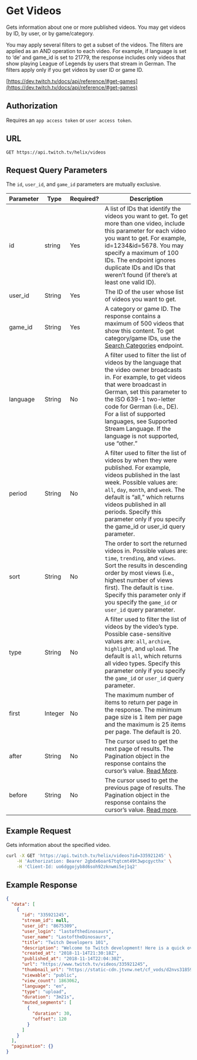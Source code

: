 # Get Videos

Gets information about one or more published videos. You may get videos by ID, by user, or by game/category.

You may apply several filters to get a subset of the videos. The filters are applied as an AND operation to each video. For example, if language is set to ‘de’ and game_id is set to 21779, the response includes only videos that show playing League of Legends by users that stream in German. The filters apply only if you get videos by user ID or game ID.

[https://dev.twitch.tv/docs/api/reference/#get-games](https://dev.twitch.tv/docs/api/reference/#get-games)

## Authorization

Requires an `app access token` or `user access token`.

## URL

`GET https://api.twitch.tv/helix/videos`

## Request Query Parameters

The `id`, `user_id`, and `game_id` parameters are mutually exclusive.

| Parameter | Type     | Required? | Description                                                                                                                                                                                                                                                                                                                                          |
|-----------|----------|-----------|------------------------------------------------------------------------------------------------------------------------------------------------------------------------------------------------------------------------------------------------------------------------------------------------------------------------------------------------------|
| id        | string   | Yes       | A list of IDs that identify the videos you want to get. To get more than one video, include this parameter for each video you want to get. For example, id=1234&id=5678. You may specify a maximum of 100 IDs. The endpoint ignores duplicate IDs and IDs that weren’t found (if there’s at least one valid ID).                                     |
| user_id   | String   | Yes       | The ID of the user whose list of videos you want to get.                                                                                                                                                                                                                                                                                             |
| game_id   | String   | Yes       | A category or game ID. The response contains a maximum of 500 videos that show this content. To get category/game IDs, use the [Search Categories](https://dev.twitch.tv/docs/api/reference/#search-categories) endpoint.                                                                                                                            |
| language  | String   | No        | A filter used to filter the list of videos by the language that the video owner broadcasts in. For example, to get videos that were broadcast in German, set this parameter to the ISO 639-1 two-letter code for German (i.e., DE). For a list of supported languages, see Supported Stream Language. If the language is not supported, use “other.” |
| period    | String   | No        | A filter used to filter the list of videos by when they were published. For example, videos published in the last week. Possible values are: `all`, `day`, `month`, and `week`. The default is “all,” which returns videos published in all periods. Specify this parameter only if you specify the game_id or user_id query parameter.              |
| sort      | String   | No        | The order to sort the returned videos in. Possible values are: `time`, `trending`, and `views`. Sort the results in descending order by most views (i.e., highest number of views first). The default is `time`. Specify this parameter only if you specify the `game_id` or `user_id` query parameter.                                              |
| type      | String   | No        | A filter used to filter the list of videos by the video’s type. Possible case-sensitive values are: `all`, `archive`, `highlight`, and `upload`. The default is `all`, which returns all video types. Specify this parameter only if you specify the `game_id` or `user_id` query parameter.                                                         |
| first     | Integer  | No        | The maximum number of items to return per page in the response. The minimum page size is 1 item per page and the maximum is 25 items per page. The default is 20.                                                                                                                                                                                    |
| after     | String   | No        | The cursor used to get the next page of results. The Pagination object in the response contains the cursor’s value. [Read More](https://dev.twitch.tv/docs/api/guide#pagination).                                                                                                                                                                    |
| before    | String   | No        | The cursor used to get the previous page of results. The Pagination object in the response contains the cursor’s value. [Read more](https://dev.twitch.tv/docs/api/guide#pagination).                                                                                                                                                                |


## Example Request

Gets information about the specified video.

``` bash
curl -X GET 'https://api.twitch.tv/helix/videos?id=335921245' \
    -H 'Authorization: Bearer 2gbdx6oar67tqtcmt49t3wpcgycthx' \
    -H 'Client-Id: uo6dggojyb8d6soh92zknwmi5ej1q2'
```

## Example Response

``` json
{
  "data": [
    {
      "id": "335921245",
      "stream_id": null,
      "user_id": "8675309",
      "user_login": "lastofthedinosaurs",
      "user_name": "LastoftheDinosaurs",
      "title": "Twitch Developers 101",
      "description": "Welcome to Twitch development! Here is a quick overview and information to help you get started.",
      "created_at": "2018-11-14T21:30:18Z",
      "published_at": "2018-11-14T22:04:30Z",
      "url": "https://www.twitch.tv/videos/335921245",
      "thumbnail_url": "https://static-cdn.jtvnw.net/cf_vods/d2nvs31859zcd8/twitchdev/335921245/ce0f3a7f-57a3-4152-bc06-0c6610189fb3/thumb/index-0000000000-%{width}x%{height}.jpg",
      "viewable": "public",
      "view_count": 1863062,
      "language": "en",
      "type": "upload",
      "duration": "3m21s",
      "muted_segments": [
        {
          "duration": 30,
          "offset": 120
        }
      ]
    }
  ],
  "pagination": {}
}
```
